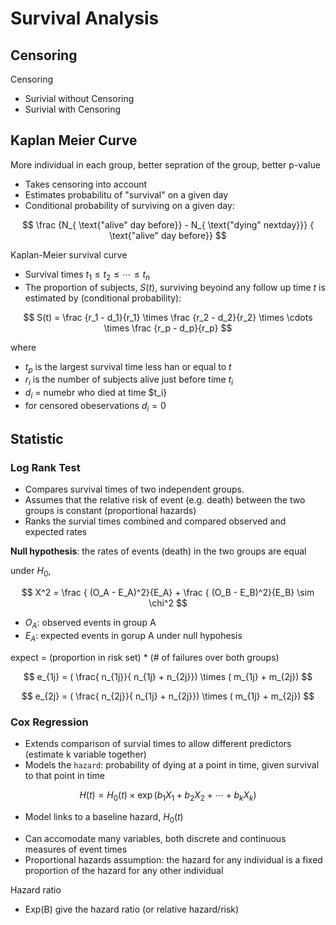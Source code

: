 # Survival Analysis


## Censoring

Censoring

- Surivial without Censoring
- Surivial with Censoring

## Kaplan Meier Curve

More individual in each group, better sepration of the group, better p-value

* Takes censoring into account
* Estimates probabilitu of "survival" on a given day
* Conditional probability of surviving on a given day:

$$
\frac {N_{ \text{"alive" day before}} - N_{ \text{"dying" nextday}}} { \text{"alive" day before}}
$$

Kaplan-Meier survival curve

* Survival times $t_1 \leq t_2 \leq \cdots \leq t_n$
* The proportion of subjects, $S(t)$, surviving beyoind any follow up time $t$ is estimated by (conditional probability):

$$
S(t) = \frac {r_1 - d_1}{r_1} \times \frac {r_2 - d_2}{r_2} \times \cdots \times \frac {r_p - d_p}{r_p}  
$$

where

- $t_p$ is the largest survival time less han or equal to $t$
- $r_i$ is the number of subjects alive just before time $t_i$
- $d_i$ = numebr who died at time $t_i}
- for censored obeservations $d_i = 0$

## Statistic

### Log Rank Test

- Compares survival times of two independent groups.
- Assumes that the relative risk of event (e.g. death) between the two groups is constant (proportional hazards)
- Ranks the survial times combined and compared observed and expected rates


**Null hypothesis**: the rates of events (death) in the two groups are equal

under $H_0$, 

$$
X^2 = \frac { (O_A - E_A)^2}{E_A} + \frac { (O_B - E_B)^2}{E_B} \sim \chi^2
$$


- $O_A$: observed events in group A
- $E_A$: expected events in gorup A under null hypohesis
   
expect = (proportion in risk set) * (# of failures over both groups)


$$
e_{1j} = ( \frac{ n_{1j}}{ n_{1j} + n_{2j}}) \times ( m_{1j} + m_{2j})
$$

$$
e_{2j} = ( \frac{ n_{2j}}{ n_{1j} + n_{2j}}) \times ( m_{1j} + m_{2j})
$$




### Cox Regression

- Extends comparison of survial times to allow different predictors (estimate k variable together)
- Models the `hazard`: probability of dying at a point in time, given survival to that point in time

$$
H(t) = H_0(t) \times \exp(b_1X_1 + b_2X_2 + \cdots + b_kX_k )
$$

- Model links to a baseline hazard, $H_0(t)$



* Can accomodate many variables, both discrete and continuous measures of event times
* Proportional hazards assumption: the hazard for any individual is a fixed proportion of the hazard for any other individual

Hazard ratio

- Exp(B) give the hazard ratio (or relative hazard/risk)


